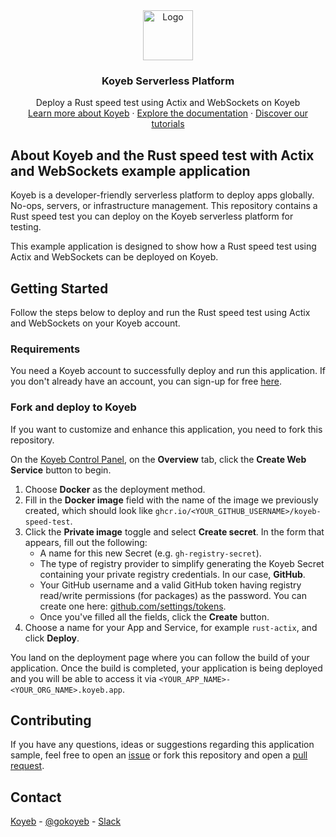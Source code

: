 <div align="center">
  <a href="https://koyeb.com">
    <img src="https://www.koyeb.com/static/images/icons/koyeb.svg" alt="Logo" width="80" height="80">
  </a>
  <h3 align="center">Koyeb Serverless Platform</h3>
  <p align="center">
    Deploy a Rust speed test using Actix and WebSockets on Koyeb
    <br />
    <a href="https://koyeb.com">Learn more about Koyeb</a>
    ·
    <a href="https://koyeb.com/docs">Explore the documentation</a>
    ·
    <a href="https://koyeb.com/tutorials">Discover our tutorials</a>
  </p>
</div>


## About Koyeb and the Rust speed test with Actix and WebSockets example application

Koyeb is a developer-friendly serverless platform to deploy apps globally. No-ops, servers, or infrastructure management.
This repository contains a Rust speed test you can deploy on the Koyeb serverless platform for testing.

This example application is designed to show how a Rust speed test using Actix and WebSockets can be deployed on Koyeb.

## Getting Started

Follow the steps below to deploy and run the Rust speed test using Actix and WebSockets on your Koyeb account.

### Requirements

You need a Koyeb account to successfully deploy and run this application. If you don't already have an account, you can sign-up for free [here](https://app.koyeb.com/auth/signup).

### Fork and deploy to Koyeb

If you want to customize and enhance this application, you need to fork this repository.

On the [Koyeb Control Panel](//app.koyeb.com/apps), on the **Overview** tab, click the **Create Web Service** button to begin.

1. Choose **Docker** as the deployment method.
2. Fill in the **Docker image** field with the name of the image we previously created, which should look like `ghcr.io/<YOUR_GITHUB_USERNAME>/koyeb-speed-test`.
3. Click the **Private image** toggle and select **Create secret**.  In the form that appears, fill out the following:
    -   A name for this new Secret (e.g. `gh-registry-secret`).
    -   The type of registry provider to simplify generating the Koyeb Secret containing your private registry credentials. In our case, **GitHub**.
    -   Your GitHub username and a valid GitHub token having registry read/write permissions (for packages) as the password. You can create one here: [github.com/settings/tokens](https://github.com/settings/tokens).
    -   Once you've filled all the fields, click the **Create** button.
4. Choose a name for your App and Service, for example `rust-actix`, and click **Deploy**.

You land on the deployment page where you can follow the build of your application. Once the build is completed, your application is being deployed and you will be able to access it via `<YOUR_APP_NAME>-<YOUR_ORG_NAME>.koyeb.app`.

## Contributing

If you have any questions, ideas or suggestions regarding this application sample, feel free to open an [issue](//github.com/koyeb/example-apollo-grapqhl-server-with-mongodb-atlas/issues) or fork this repository and open a [pull request](//github.com/koyeb/example-apollo-grapqhl-server-with-mongodb-atlas/pulls).

## Contact

[Koyeb](https://www.koyeb.com) - [@gokoyeb](https://twitter.com/gokoyeb) - [Slack](http://slack.koyeb.com/)
